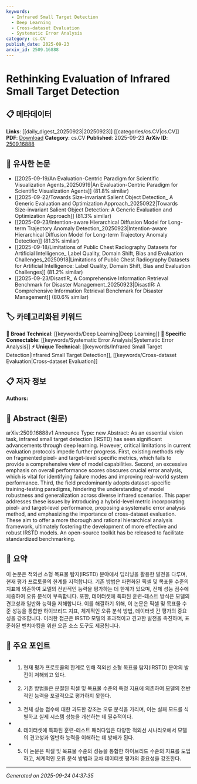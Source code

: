 ```yaml
---
keywords:
  - Infrared Small Target Detection
  - Deep Learning
  - Cross-dataset Evaluation
  - Systematic Error Analysis
category: cs.CV
publish_date: 2025-09-23
arxiv_id: 2509.16888
---
```


<!-- KEYWORD_LINKING_METADATA:
{
  "processed_timestamp": "2025-09-24T04:37:35.166604",
  "vocabulary_version": "1.0",
  "selected_keywords": [
    "Infrared Small Target Detection",
    "Deep Learning",
    "Cross-dataset Evaluation",
    "Systematic Error Analysis"
  ],
  "rejected_keywords": [],
  "similarity_scores": {
    "Infrared Small Target Detection": 0.85,
    "Deep Learning": 0.7,
    "Cross-dataset Evaluation": 0.78,
    "Systematic Error Analysis": 0.77
  },
  "extraction_method": "AI_prompt_based",
  "budget_applied": true,
  "candidates_json": {
    "candidates": [
      {
        "surface": "Infrared Small Target Detection",
        "canonical": "Infrared Small Target Detection",
        "aliases": [
          "IRSTD"
        ],
        "category": "unique_technical",
        "rationale": "This is the primary focus of the paper and represents a specific application area in computer vision.",
        "novelty_score": 0.75,
        "connectivity_score": 0.65,
        "specificity_score": 0.9,
        "link_intent_score": 0.85
      },
      {
        "surface": "Deep Learning",
        "canonical": "Deep Learning",
        "aliases": [],
        "category": "broad_technical",
        "rationale": "Deep learning is a fundamental technique used in the advancements discussed in the paper.",
        "novelty_score": 0.3,
        "connectivity_score": 0.9,
        "specificity_score": 0.6,
        "link_intent_score": 0.7
      },
      {
        "surface": "Cross-dataset Evaluation",
        "canonical": "Cross-dataset Evaluation",
        "aliases": [
          "Dataset Generalization"
        ],
        "category": "unique_technical",
        "rationale": "This concept is crucial for understanding model robustness and is emphasized in the paper.",
        "novelty_score": 0.68,
        "connectivity_score": 0.72,
        "specificity_score": 0.8,
        "link_intent_score": 0.78
      },
      {
        "surface": "Error Analysis",
        "canonical": "Systematic Error Analysis",
        "aliases": [
          "Failure Mode Analysis"
        ],
        "category": "specific_connectable",
        "rationale": "Error analysis is vital for improving model performance and is a key contribution of the paper.",
        "novelty_score": 0.55,
        "connectivity_score": 0.75,
        "specificity_score": 0.7,
        "link_intent_score": 0.77
      }
    ],
    "ban_list_suggestions": [
      "performance scores",
      "evaluation protocols",
      "model capabilities"
    ]
  },
  "decisions": [
    {
      "candidate_surface": "Infrared Small Target Detection",
      "resolved_canonical": "Infrared Small Target Detection",
      "decision": "linked",
      "scores": {
        "novelty": 0.75,
        "connectivity": 0.65,
        "specificity": 0.9,
        "link_intent": 0.85
      }
    },
    {
      "candidate_surface": "Deep Learning",
      "resolved_canonical": "Deep Learning",
      "decision": "linked",
      "scores": {
        "novelty": 0.3,
        "connectivity": 0.9,
        "specificity": 0.6,
        "link_intent": 0.7
      }
    },
    {
      "candidate_surface": "Cross-dataset Evaluation",
      "resolved_canonical": "Cross-dataset Evaluation",
      "decision": "linked",
      "scores": {
        "novelty": 0.68,
        "connectivity": 0.72,
        "specificity": 0.8,
        "link_intent": 0.78
      }
    },
    {
      "candidate_surface": "Error Analysis",
      "resolved_canonical": "Systematic Error Analysis",
      "decision": "linked",
      "scores": {
        "novelty": 0.55,
        "connectivity": 0.75,
        "specificity": 0.7,
        "link_intent": 0.77
      }
    }
  ]
}
-->

# Rethinking Evaluation of Infrared Small Target Detection

## 📋 메타데이터

**Links**: [[daily_digest_20250923|20250923]] [[categories/cs.CV|cs.CV]]
**PDF**: [Download](https://arxiv.org/pdf/2509.16888.pdf)
**Category**: cs.CV
**Published**: 2025-09-23
**ArXiv ID**: [2509.16888](https://arxiv.org/abs/2509.16888)

## 🔗 유사한 논문
- [[2025-09-19/An Evaluation-Centric Paradigm for Scientific Visualization Agents_20250919|An Evaluation-Centric Paradigm for Scientific Visualization Agents]] (81.8% similar)
- [[2025-09-22/Towards Size-invariant Salient Object Detection_ A Generic Evaluation and Optimization Approach_20250922|Towards Size-invariant Salient Object Detection: A Generic Evaluation and Optimization Approach]] (81.3% similar)
- [[2025-09-23/Intention-aware Hierarchical Diffusion Model for Long-term Trajectory Anomaly Detection_20250923|Intention-aware Hierarchical Diffusion Model for Long-term Trajectory Anomaly Detection]] (81.3% similar)
- [[2025-09-18/Limitations of Public Chest Radiography Datasets for Artificial Intelligence_ Label Quality, Domain Shift, Bias and Evaluation Challenges_20250918|Limitations of Public Chest Radiography Datasets for Artificial Intelligence: Label Quality, Domain Shift, Bias and Evaluation Challenges]] (81.2% similar)
- [[2025-09-23/DisastIR_ A Comprehensive Information Retrieval Benchmark for Disaster Management_20250923|DisastIR: A Comprehensive Information Retrieval Benchmark for Disaster Management]] (80.6% similar)

## 🏷️ 카테고리화된 키워드
**🧠 Broad Technical**: [[keywords/Deep Learning|Deep Learning]]
**🔗 Specific Connectable**: [[keywords/Systematic Error Analysis|Systematic Error Analysis]]
**⚡ Unique Technical**: [[keywords/Infrared Small Target Detection|Infrared Small Target Detection]], [[keywords/Cross-dataset Evaluation|Cross-dataset Evaluation]]

## 📋 저자 정보

**Authors:** 

## 📄 Abstract (원문)

arXiv:2509.16888v1 Announce Type: new 
Abstract: As an essential vision task, infrared small target detection (IRSTD) has seen significant advancements through deep learning. However, critical limitations in current evaluation protocols impede further progress. First, existing methods rely on fragmented pixel- and target-level specific metrics, which fails to provide a comprehensive view of model capabilities. Second, an excessive emphasis on overall performance scores obscures crucial error analysis, which is vital for identifying failure modes and improving real-world system performance. Third, the field predominantly adopts dataset-specific training-testing paradigms, hindering the understanding of model robustness and generalization across diverse infrared scenarios. This paper addresses these issues by introducing a hybrid-level metric incorporating pixel- and target-level performance, proposing a systematic error analysis method, and emphasizing the importance of cross-dataset evaluation. These aim to offer a more thorough and rational hierarchical analysis framework, ultimately fostering the development of more effective and robust IRSTD models. An open-source toolkit has be released to facilitate standardized benchmarking.

## 📝 요약

이 논문은 적외선 소형 목표물 탐지(IRSTD) 분야에서 딥러닝을 활용한 발전을 다루며, 현재 평가 프로토콜의 한계를 지적합니다. 기존 방법은 파편화된 픽셀 및 목표물 수준의 지표에 의존하여 모델의 전반적인 능력을 평가하는 데 한계가 있으며, 전체 성능 점수에 치중하여 오류 분석이 부족합니다. 또한, 데이터셋에 특화된 훈련-테스트 방식은 모델의 견고성과 일반화 능력을 저해합니다. 이를 해결하기 위해, 이 논문은 픽셀 및 목표물 수준 성능을 통합한 하이브리드 지표, 체계적인 오류 분석 방법, 데이터셋 간 평가의 중요성을 강조합니다. 이러한 접근은 IRSTD 모델의 효과적이고 견고한 발전을 촉진하며, 표준화된 벤치마킹을 위한 오픈 소스 도구도 제공됩니다.

## 🎯 주요 포인트

- 1. 현재 평가 프로토콜의 한계로 인해 적외선 소형 목표물 탐지(IRSTD) 분야의 발전이 저해되고 있다.
- 2. 기존 방법들은 분절된 픽셀 및 목표물 수준의 특정 지표에 의존하여 모델의 전반적인 능력을 포괄적으로 평가하지 못한다.
- 3. 전체 성능 점수에 대한 과도한 강조는 오류 분석을 가리며, 이는 실패 모드를 식별하고 실제 시스템 성능을 개선하는 데 필수적이다.
- 4. 데이터셋에 특화된 훈련-테스트 패러다임은 다양한 적외선 시나리오에서 모델의 견고성과 일반화 능력을 이해하는 데 방해가 된다.
- 5. 이 논문은 픽셀 및 목표물 수준의 성능을 통합한 하이브리드 수준의 지표를 도입하고, 체계적인 오류 분석 방법과 교차 데이터셋 평가의 중요성을 강조한다.


---

*Generated on 2025-09-24 04:37:35*